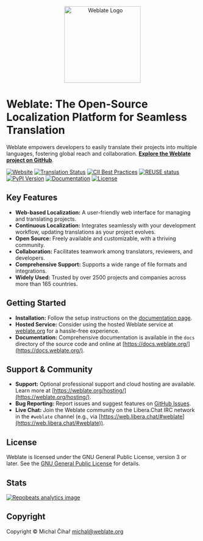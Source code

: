 <div align="center">
  <a href="https://weblate.org/">
    <img src="https://s.weblate.org/cdn/Logo-Darktext-borders.png" alt="Weblate Logo" width="200">
  </a>
</div>

# Weblate: The Open-Source Localization Platform for Seamless Translation

Weblate empowers developers to easily translate their projects into multiple languages, fostering global reach and collaboration.  [**Explore the Weblate project on GitHub**](https://github.com/WeblateOrg/weblate).

[![Website](https://img.shields.io/badge/website-weblate.org-blue.svg)](https://weblate.org/)
[![Translation Status](https://hosted.weblate.org/widget/weblate/svg-badge.svg)](https://hosted.weblate.org/engage/weblate/)
[![CII Best Practices](https://www.bestpractices.dev/projects/552/badge)](https://www.bestpractices.dev/en/projects/552)
[![REUSE status](https://api.reuse.software/badge/github.com/WeblateOrg/weblate)](https://api.reuse.software/info/github.com/WeblateOrg/weblate)
[![PyPI Version](https://img.shields.io/pypi/v/weblate.svg)](https://pypi.org/project/Weblate/)
[![Documentation](https://readthedocs.org/projects/weblate/badge/)](https://docs.weblate.org/)
[![License](https://img.shields.io/github/license/WeblateOrg/weblate.svg)](https://github.com/WeblateOrg/weblate/blob/main/COPYING)

## Key Features

*   **Web-based Localization:**  A user-friendly web interface for managing and translating projects.
*   **Continuous Localization:**  Integrates seamlessly with your development workflow, updating translations as your project evolves.
*   **Open Source:**  Freely available and customizable, with a thriving community.
*   **Collaboration:**  Facilitates teamwork among translators, reviewers, and developers.
*   **Comprehensive Support:**  Supports a wide range of file formats and integrations.
*   **Widely Used:** Trusted by over 2500 projects and companies across more than 165 countries.

## Getting Started

*   **Installation:** Follow the setup instructions on the [documentation page](https://docs.weblate.org/en/latest/admin/install.html).
*   **Hosted Service:**  Consider using the hosted Weblate service at [weblate.org](https://weblate.org/) for a hassle-free experience.
*   **Documentation:**  Comprehensive documentation is available in the `docs` directory of the source code and online at [https://docs.weblate.org/](https://docs.weblate.org/).

## Support & Community

*   **Support:** Optional professional support and cloud hosting are available.  Learn more at [https://weblate.org/hosting/](https://weblate.org/hosting/).
*   **Bug Reporting:**  Report issues and suggest features on [GitHub Issues](https://github.com/WeblateOrg/weblate/issues).
*   **Live Chat:** Join the Weblate community on the Libera.Chat IRC network in the `#weblate` channel (e.g., via [https://web.libera.chat/#weblate](https://web.libera.chat/#weblate)).

## License

Weblate is licensed under the GNU General Public License, version 3 or later. See the [GNU General Public License](https://www.gnu.org/licenses/gpl-3.0.html) for details.

## Stats

[![Repobeats analytics image](https://repobeats.axiom.co/api/embed/e0cfcc1b19f13f78669d3a93ca26b59974faaa22.svg)](https://repobeats.axiom.co/embed/e0cfcc1b19f13f78669d3a93ca26b59974faaa22)

## Copyright

Copyright © Michal Čihař michal@weblate.org